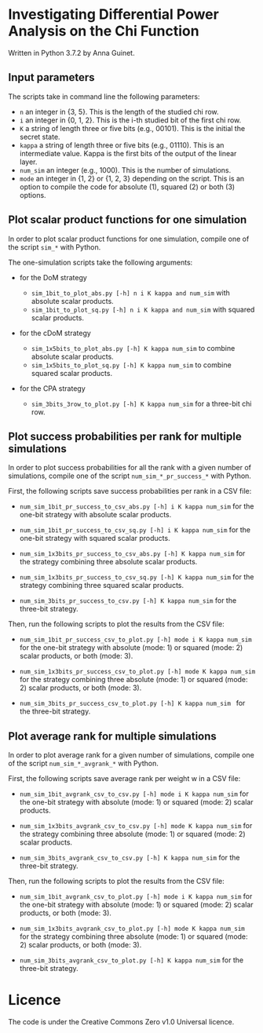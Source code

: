 # Investigating Differential Power Analysis on the Chi Function

Written in Python 3.7.2 by Anna Guinet.

## Input parameters

The scripts take in command line the following parameters:
- ```n``` an integer in {3, 5}. This is the length of the studied chi row.
- ```i``` an integer in {0, 1, 2}. This is the i-th studied bit of the first chi row.
- ```K``` a string of length three or five bits (e.g., 00101). This is the initial the secret state.
- ```kappa``` a string of length three or five bits (e.g., 01110). This is an intermediate value. Kappa is the first bits of the output of the linear layer.
- ```num_sim``` an integer (e.g., 1000). This is the number of simulations.
- ```mode``` an integer in {1, 2} or {1, 2, 3} depending on the script. This is an option to compile the code for absolute (1), squared (2) or both (3) options.

## Plot scalar product functions for one simulation

In order to plot scalar product functions for one simulation, compile one of the script ```sim_*``` with Python.

The one-simulation scripts take the following arguments:
- for the DoM strategy
  - ```sim_1bit_to_plot_abs.py [-h] n i K kappa and num_sim```  with absolute scalar products.
  - ```sim_1bit_to_plot_sq.py [-h] n i K kappa and num_sim```  with squared scalar products.

- for the cDoM strategy
  - ```sim_1x5bits_to_plot_abs.py [-h] K kappa num_sim```  to combine absolute scalar products.
  - ```sim_1x5bits_to_plot_sq.py [-h] K kappa num_sim``` to combine squared scalar products.
- for the CPA strategy
  - ```sim_3bits_3row_to_plot.py [-h] K kappa num_sim``` for a three-bit chi row.

## Plot success probabilities per rank for multiple simulations

In order to plot success probabilities for all the rank with a given number of simulations, compile one of the script ```num_sim_*_pr_success_*``` with Python.

First, the following scripts save success probabilities per rank in a CSV file:
- ```num_sim_1bit_pr_success_to_csv_abs.py [-h] i K kappa num_sim```  for the one-bit strategy with absolute scalar products.
- ```num_sim_1bit_pr_success_to_csv_sq.py [-h] i K kappa num_sim```  for the one-bit strategy with squared scalar products.

- ```num_sim_1x3bits_pr_success_to_csv_abs.py [-h] K kappa num_sim```  for the strategy combining three absolute scalar products.
- ```num_sim_1x3bits_pr_success_to_csv_sq.py [-h] K kappa num_sim```  for the strategy combining three squared scalar products.

- ```num_sim_3bits_pr_success_to_csv.py [-h] K kappa num_sim```  for the three-bit strategy.

Then, run the following scripts to plot the results from the CSV file:
- ```num_sim_1bit_pr_success_csv_to_plot.py [-h] mode i K kappa num_sim```  for the one-bit strategy with absolute (mode: 1) or squared (mode: 2) scalar products, or both (mode: 3).
- ```num_sim_1x3bits_pr_success_csv_to_plot.py [-h] mode K kappa num_sim```  for the strategy combining three absolute (mode: 1) or squared (mode: 2) scalar products, or both (mode: 3).

- ```num_sim_3bits_pr_success_csv_to_plot.py [-h] K kappa num_sim ``` for the three-bit strategy.

## Plot average rank for multiple simulations

In order to plot average rank for a given number of simulations, compile one of the script ```num_sim_*_avgrank_*``` with Python.

First, the following scripts save average rank per weight w in a CSV file:
- ```num_sim_1bit_avgrank_csv_to_csv.py [-h] mode i K kappa num_sim```  for the one-bit strategy with absolute (mode: 1) or squared (mode: 2) scalar products.

- ```num_sim_1x3bits_avgrank_csv_to_csv.py [-h] mode K kappa num_sim```  for the strategy combining three absolute (mode: 1) or squared (mode: 2) scalar products.

- ```num_sim_3bits_avgrank_csv_to_csv.py [-h] K kappa num_sim```  for the three-bit strategy.

Then, run the following scripts to plot the results from the CSV file:
- ```num_sim_1bit_avgrank_csv_to_plot.py [-h] mode i K kappa num_sim```  for the one-bit strategy with absolute (mode: 1) or squared (mode: 2) scalar products, or both (mode: 3).

- ```num_sim_1x3bits_avgrank_csv_to_plot.py [-h] mode K kappa num_sim```  for the strategy combining three absolute (mode: 1) or squared (mode: 2) scalar products, or both (mode: 3).

- ```num_sim_3bits_avgrank_csv_to_plot.py [-h] K kappa num_sim``` for the three-bit strategy.

# Licence

The code is under the Creative Commons Zero v1.0 Universal licence.
